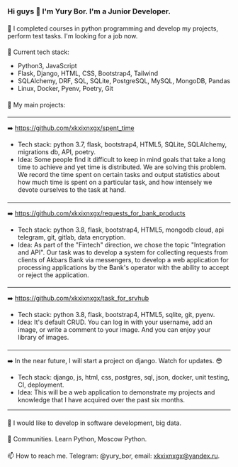 ### Hi guys 👋 I'm Yury Bor. I'm a Junior Developer. 

<!--
**xkxixnxgx/xkxixnxgx** is a ✨ _special_ ✨ repository because its `README.md` (this file) appears on your GitHub profile.
Here are some ideas to get you started:
-->

####
🔭 I completed courses in python programming and develop my projects, perform test tasks. I'm looking for a job now.
####
🌱 Current tech stack:
- Python3, JavaScript
- Flask, Django, HTML, CSS, Bootstrap4, Tailwind
- SQLAlchemy, DRF, SQL, SQLite, PostgreSQL, MySQL, MongoDB, Pandas
- Linux, Docker, Pyenv, Poetry, Git
####
:open_file_folder: My main projects:
####
***
:arrow_right: https://github.com/xkxixnxgx/spent_time
- Tech stack: python 3.7, flask, bootstrap4, HTML5, SQLite, SQLAlchemy, migrations db, API, poetry.
- Idea: Some people find it difficult to keep in mind goals that take a long time to achieve and yet time is distributed. We are solving this problem. We record the time spent on certain tasks and output statistics about how much time is spent on a particular task, and how intensely we devote ourselves to the task at hand.
####
***
:arrow_right: https://github.com/xkxixnxgx/requests_for_bank_products
- Tech stack: python 3.8, flask, bootstrap4, HTML5, mongodb cloud, api telegram, git, gitlab, data encryption.
- Idea: As part of the "Fintech" direction, we chose the topic "Integration and API". Our task was to develop a system for collecting requests from clients of Akbars Bank via messengers, to develop a web application for processing applications by the Bank's operator with the ability to accept or reject the application.
####
***
:arrow_right: https://github.com/xkxixnxgx/task_for_srvhub
- Tech stack: python 3.8, flask, bootstrap4, HTML5, sqlite, git, pyenv.
- Idea: It's default CRUD. You can log in with your username, add an image, or write a comment to your image. And you can enjoy your library of images.
####
***
:arrow_right: In the near future, I will start a project on django. Watch for updates. :sunglasses:
- Tech stack: django, js, html, css, postgres, sql, json, docker, unit testing,  CI, deployment.
- Idea: This will be a web application to demonstrate my projects and knowledge that I have acquired over the past six months.
***
####
🤔 I would like to develop in software development, big data.
####
💬 Communities. Learn Python, Moscow Python.
####
📫 How to reach me. Telegram: @yury_bor, email: xkxixnxgx@yandex.ru.

